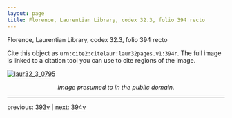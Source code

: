 ```yaml
---
layout: page
title: Florence, Laurentian Library, codex 32.3, folio 394 recto
---
```


Florence, Laurentian Library, codex 32.3, folio 394 recto

Cite this object as `urn:cite2:citelaur:laur32pages.v1:394r`.  The full image is linked to a citation tool you can use to cite regions of the image.

[![laur32_3_0795](http://www.homermultitext.org/iipsrv?IIIF=/project/homer/pyramidal/deepzoom/citelaur/laur32imgs/v1/laur32_3_0795.tif/full/800,/0/default.jpg)](http://www.homermultitext.org/ict2/?urn=urn:cite2:citelaur:laur32imgs.v1:laur32_3_0795) 

<p style="text-align: center; font-style: italic;">Image presumed to in the public domain.</p>

---

previous: [393v](../393v/) | next: [394v](../394v/)